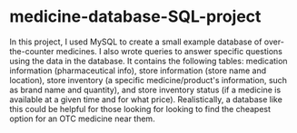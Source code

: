 # medicine-database-SQL-project
In this project, I used MySQL to create a small example database of over-the-counter medicines. I also wrote queries to answer specific questions using the data in the database. It contains the following tables: medication information (pharmaceutical info), store information (store name and location), store inventory (a specific medicine/product's information, such as brand name and quantity), and store inventory status (if a medicine is available at a given time and for what price). Realistically, a database like this could be helpful for those looking for looking to find the cheapest option for an OTC medicine near them.
